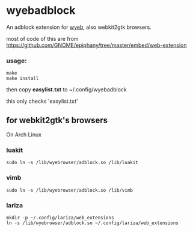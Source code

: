 # wyebadblock
An adblock extension for [wyeb](https://github.com/jun7/wyeb), also webkit2gtk browsers.

most of code of this are from https://github.com/GNOME/epiphany/tree/master/embed/web-extension


### usage:

    make
    make install

then
copy **easylist.txt** to ~/.config/wyebadblock

this only checks 'easylist.txt'



## for webkit2gtk's browsers
On Arch Linux

### luakit

	sudo ln -s /lib/wyebrowser/adblock.so /lib/luakit

### vimb

	sudo ln -s /lib/wyebrowser/adblock.so /lib/vimb

### lariza

	mkdir -p ~/.config/lariza/web_extensions
	ln -s /lib/wyebrowser/adblock.so ~/.config/lariza/web_extensions
